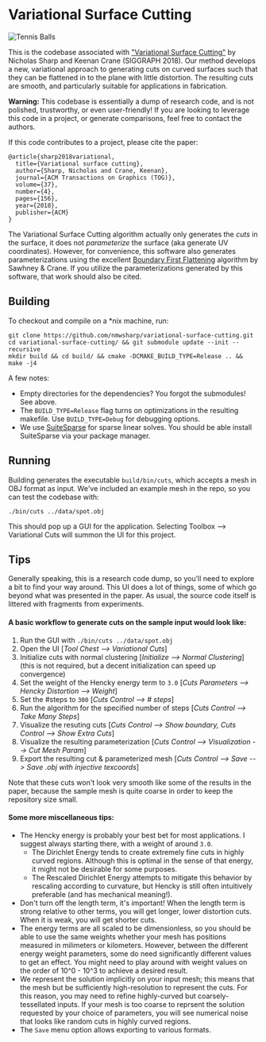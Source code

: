 # Variational Surface Cutting

![Tennis Balls](http://www.cs.cmu.edu/~kmcrane/Projects/VariationalCuts/teaser.jpg)

This is the codebase associated with ["Variational Surface Cutting"](http://www.cs.cmu.edu/~kmcrane/Projects/VariationalCuts/paper.pdf) by Nicholas Sharp and Keenan Crane (SIGGRAPH 2018). Our method develops a new, variational approach to generating cuts on curved surfaces such that they can be flattened in to the plane with little distortion. The resulting cuts are smooth, and particularly suitable for applications in fabrication.

**Warning:** This codebase is essentially a dump of research code, and is not polished, trustworthy, or even user-friendly! If you are looking to leverage this code in a project, or generate comparisons, feel free to contact the authors.

If this code contributes to a project, please cite the paper:
```
@article{sharp2018variational,
  title={Variational surface cutting},
  author={Sharp, Nicholas and Crane, Keenan},
  journal={ACM Transactions on Graphics (TOG)},
  volume={37},
  number={4},
  pages={156},
  year={2018},
  publisher={ACM}
}
```

The Variational Surface Cutting algorithm actually only generates the *cuts* in the surface, it does not *parameterize* the surface (aka generate UV coordinates). However, for convenience, this software also generates parameterizations using the excellent [Boundary First Flattening](https://geometrycollective.github.io/boundary-first-flattening/) algorithm by Sawhney & Crane. If you utilize the parameterizations generated by this software, that work should also be cited.


## Building

To checkout and compile on a *nix machine, run:
```
git clone https://github.com/nmwsharp/variational-surface-cutting.git
cd variational-surface-cutting/ && git submodule update --init --recursive
mkdir build && cd build/ && cmake -DCMAKE_BUILD_TYPE=Release .. && make -j4
```

A few notes:
  - Empty directories for the dependencies? You forgot the submodules! See above.
  - The `BUILD_TYPE=Release` flag turns on optimizations in the resulting makefile. Use `BUILD_TYPE=Debug` for debugging options.
  - We use [SuiteSparse](http://faculty.cse.tamu.edu/davis/suitesparse.html) for sparse linear solves. You should be able install SuiteSparse via your package manager.
  
## Running

Building generates the executable `build/bin/cuts`, which accepts a mesh in OBJ format as input. We've included an example mesh in the repo, so you can test the codebase with:
```
./bin/cuts ../data/spot.obj
```
This should pop up a GUI for the application. Selecting Toolbox --> Variational Cuts will summon the UI for this project.

## Tips

Generally speaking, this is a research code dump, so you'll need to explore a bit to find your way around. This UI does a lot of things, some of which go beyond what was presented in the paper. As usual, the source code itself is littered with fragments from experiments.

#### A basic workflow to generate cuts on the sample input would look like:

1. Run the GUI with `./bin/cuts ../data/spot.obj`
2. Open the UI [*Tool Chest --> Variational Cuts*]
3. Initialize cuts with normal clustering [*Initialize --> Normal Clustering*] (this is not required, but a decent initialization can speed up convergence)
4. Set the weight of the Hencky energy term to `3.0` [*Cuts Parameters --> Hencky Distortion --> Weight*]
5. Set the #steps to `300` [*Cuts Control --> # steps*]
6. Run the algorithm for the specified number of steps [*Cuts Control --> Take Many Steps*]
7. Visualize the resuting cuts [*Cuts Control --> Show boundary, Cuts Control --> Show Extra Cuts*]
8. Visualize the resulting parameterization [*Cuts Control --> Visualization --> Cut Mesh Param*]
9. Export the resulting cut & parameterized mesh [*Cuts Control --> Save --> Save .obj with injective texcoords*]

Note that these cuts won't look very smooth like some of the results in the paper, because the sample mesh is quite coarse in order to keep the repository size small.

#### Some more miscellaneous tips:

- The Hencky energy is probably your best bet for most applications. I suggest always starting there, with a weight of around `3.0`.
  - The Dirichlet Energy tends to create extremely fine cuts in highly curved regions. Although this is optimal in the sense of that energy, it might not be desirable for some purposes.
  - The Rescaled Dirichlet Energy attempts to mitigate this behavior by rescaling according to curvature, but Hencky is still often intuitively preferable (and has mechanical meaning!).
- Don't turn off the length term, it's important! When the length term is strong relative to other terms, you will get longer, lower distortion cuts. When it is weak, you will get shorter cuts.
- The energy terms are all scaled to be dimensionless, so you should be able to use the same weights whether your mesh has positions measured in milimeters or kilometers. However, between the different energy weight parameters, some do need significantly different values to get an effect. You might need to play around with weight values on the order of 10^0 - 10^3 to achieve a desired result.  
- We represent the solution implicitly on your input mesh; this means that the mesh but be sufficiently high-resolution to represent the cuts. For this reason, you may need to refine highly-curved but coarsely-tessellated inputs. If your mesh is too coarse to reprsent the solution requested by your choice of parameters, you will see numerical noise that looks like random cuts in highly curved regions.
- The `Save` menu option allows exporting to various formats.
